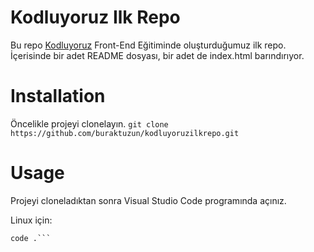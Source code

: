 # Kodluyoruz Ilk Repo

Bu repo [Kodluyoruz](https://www.kodluyoruz.org/) Front-End Eğitiminde oluşturduğumuz ilk repo. İçerisinde bir adet README dosyası, bir adet de index.html barındırıyor.

# Installation

Öncelikle projeyi clonelayın.
```git clone https://github.com/buraktuzun/kodluyoruzilkrepo.git```

# Usage
Projeyi cloneladıktan sonra Visual Studio Code programında açınız.

Linux için:
```cd kodluyoruzilkrepo
code .```
